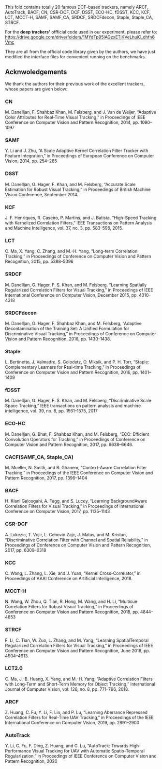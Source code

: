 This fold contains totally 20 famous DCF-based trackers, namely ARCF, AutoTrack, BACF, CN, CSR-DCF, DCF, DSST, ECO-HC, fDSST, KCC, KCF, LCT, MCCT-H, SAMF, SAMF_CA, SRDCF, SRDCFdecon, Staple, Staple_CA, STRCF.

For the **deep trackers'** offficial code used in our experiment, please refer to: https://drive.google.com/drive/folders/1MYdTp95lAGzxETjKVeLhuiC_dhfn6Vmc

They are all from the official code library given by the authors, we have just modified the interface files for convenient running on the benchmarks.

## Acknwoledgements

We thank the authors for their previous work of the excellent trackers, whose papers are given below:

### CN

M. Danelljan, F. Shahbaz Khan, M. Felsberg, and J. Van de Weijer, “Adaptive Color Attributes for Real-Time Visual Tracking,” in Proceedings of IEEE Conference on Computer Vision and Pattern
Recognition, 2014, pp. 1090–1097

### SAMF

Y. Li and J. Zhu, “A Scale Adaptive Kernel Correlation Filter Tracker with Feature Integration,” in Proceedings of European Conference on Computer Vision, 2014, pp. 254–265

### DSST

M. Danelljan, G. Hager, F. Khan, and M. Felsberg, “Accurate Scale Estimation for Robust Visual Tracking,” in Proceedings of British Machine Vision Conference, September 2014.

### KCF

J. F. Henriques, R. Caseiro, P. Martins, and J. Batista, “High-Speed Tracking with Kernelized Correlation Filters,” IEEE Transactions on Pattern Analysis and Machine Intelligence, vol. 37, no. 3, pp. 583–596, 2015.

### LCT

C. Ma, X. Yang, C. Zhang, and M.-H. Yang, “Long-term Correlation Tracking,” in Proceedings of Conference on Computer Vision and Pattern Recognition, 2015, pp. 5388–5396

### SRDCF

M. Danelljan, G. Hager, F. S. Khan, and M. Felsberg, “Learning Spatially Regularized Correlation Filters for Visual Tracking,” in Proceedings of IEEE International Conference on Computer Vision, December 2015, pp. 4310–4318

### SRDCFdecon

M. Danelljan, G. Hager, F. Shahbaz Khan, and M. Felsberg, “Adaptive Decontamination of the Training Set: A Unified Formulation for Discriminative Visual Tracking,” in Proceedings of Conference on Computer Vision and Pattern Recognition, 2016, pp. 1430–1438.

### Staple

L. Bertinetto, J. Valmadre, S. Golodetz, O. Miksik, and P. H. Torr, “Staple: Complementary Learners for Real-time Tracking,” in Proceedings of Conference on Computer Vision and Pattern Recognition, 2016, pp. 1401–1409

### fDSST

M. Danelljan, G. Hager, F. S. Khan, and M. Felsberg, “Discriminative Scale Space Tracking,” IEEE transactions on pattern analysis and machine intelligence, vol. 39, no. 8, pp. 1561–1575, 2017

### ECO-HC

M. Danelljan, G. Bhat, F. Shahbaz Khan, and M. Felsberg, “ECO: Efficient Convolution Operators for Tracking,” in Proceedings of Conference on Computer Vision and Pattern Recognition, 2017, pp. 6638–6646.

### CACF(SAMF_CA, Staple_CA)

M. Mueller, N. Smith, and B. Ghanem, “Context-Aware Correlation Filter Tracking,” in Proceedings of the IEEE Conference on Computer Vision and Pattern Recognition, 2017, pp. 1396–1404

### BACF

H. Kiani Galoogahi, A. Fagg, and S. Lucey, “Learning BackgroundAware Correlation Filters for Visual Tracking,” in Proceedings of International Conference on Computer Vision, 2017, pp. 1135–1143

### CSR-DCF

A. Lukezic, T. Vojir, L. Cehovin Zajc, J. Matas, and M. Kristan, “Discriminative Correlation Filter with Channel and Spatial Reliability,” in Proceedings of Conference on Computer Vision and Pattern Recognition, 2017, pp. 6309–6318

### KCC

C. Wang, L. Zhang, L. Xie, and J. Yuan, “Kernel Cross-Correlator,” in Proceedings of AAAI Conference on Artificial Intelligence, 2018.

### MCCT-H

N. Wang, W. Zhou, Q. Tian, R. Hong, M. Wang, and H. Li, “Multicue Correlation Filters for Robust Visual Tracking,” in Proceedings of Conference on Computer Vision and Pattern Recognition, 2018, pp. 4844–4853

### STRCF

F. Li, C. Tian, W. Zuo, L. Zhang, and M. Yang, “Learning SpatialTemporal Regularized Correlation Filters for Visual Tracking,” in Proceedings of IEEE Conference on Computer Vision and Pattern Recognition, June 2018, pp. 4904–4913.

### LCT2.0

C. Ma, J.-B. Huang, X. Yang, and M.-H. Yang, “Adaptive Correlation Filters with Long-Term and Short-Term Memory for Object Tracking,” International Journal of Computer Vision, vol. 126, no. 8, pp. 771–796, 2018.

### ARCF

Z. Huang, C. Fu, Y. Li, F. Lin, and P. Lu, “Learning Aberrance Repressed Correlation Filters for Real-Time UAV Tracking,” in Proceedings of the IEEE International Conference on Computer Vision, 2019, pp. 2891–2900

### AutoTrack

Y. Li, C. Fu, F. Ding, Z. Huang, and G. Lu, “AutoTrack: Towards High-Performance Visual Tracking for UAV with Automatic Spatio-Temporal Regularization,” in Proceedings of IEEE Conference on Computer Vision and Pattern Recognition, 2020

